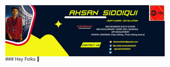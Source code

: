 <img align="center" src="https://github.com/Ahsansiddz/ahsansiddz/blob/8bf311708487e03d5c0b20fc3d2eef5eaf23c52a/BANNER1.jpg"/>
### Hey Folks 👋 

<!--
**Ahsansiddz/ahsansiddz** is a ✨ _special_ ✨ repository because its `README.md` (this file) appears on your GitHub profile.

Here are some ideas to get you started:

- 🔭 I’m currently working on ...
- 🌱 I’m currently learning ...
- 👯 I’m looking to collaborate on ...
- 🤔 I’m looking for help with ...
- 💬 Ask me about ...
- 📫 How to reach me: ...
- 😄 Pronouns: ...
- ⚡ Fun fact: ...
-->
